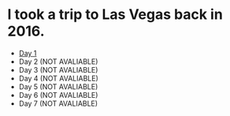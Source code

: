 # I took a trip to Las Vegas back in 2016.

- [Day 1](https://jcoderli.github,io/journal/vactions/2016/las-vegas/day1)
- Day 2 (NOT AVALIABLE)
- Day 3 (NOT AVALIABLE)
- Day 4 (NOT AVALIABLE)
- Day 5 (NOT AVALIABLE)
- Day 6 (NOT AVALIABLE)
- Day 7 (NOT AVALIABLE)
